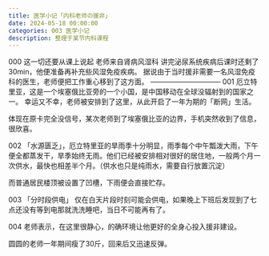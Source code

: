 ```yaml
---
title: 医学小记「内科老师の援非」
date: 2024-05-18 00:00:00
categories: 003 医学小记
description: 整理于某节内科课程
---
```

000
这一切还要从课上说起
老师来自肾病风湿科
讲完泌尿系统疾病后课时还剩了30min，他便准备再补充些风湿免疫疾病。
据说由于当时援非需要一名风湿免疫科的医生，老师便把工作重心移到了这方面。
——————————
001
厄立特里亚，这是一个埃塞俄比亚旁的一个小国，是中国移动在全球没辐射到的国家之一。
幸运又不幸，老师被安排到了这里，从此开启了一年为期的「断网」生活。

体现在原卡完全没信号，某次老师到了埃塞俄比亚的边界，手机突然收到了信息，很欣喜。

002
「水源匮乏」，厄立特里亚的旱雨季十分明显，雨季每个中午瓢泼大雨，下午便全都蒸发干，旱季始终无雨。他们已经被安排相对很好的居住地，一般两个月一次供水，最快也相差半个月。（供水也只是纯雨水，需要自行放置沉淀）

而普通居民楼顶被设置了凹槽，下雨便会直接贮存。

003
「分时段供电」 仅在白天片段时刻可能会供电，如果晚上下班后发现到了七点还没有等到电那就洗洗睡吧，当日不可能再有了。

004
老师表示，在这里很静心，的确环境让他更好的全身心投入援非建设。

圆圆的老师一年期间瘦了30斤，回来后又迅速反弹。